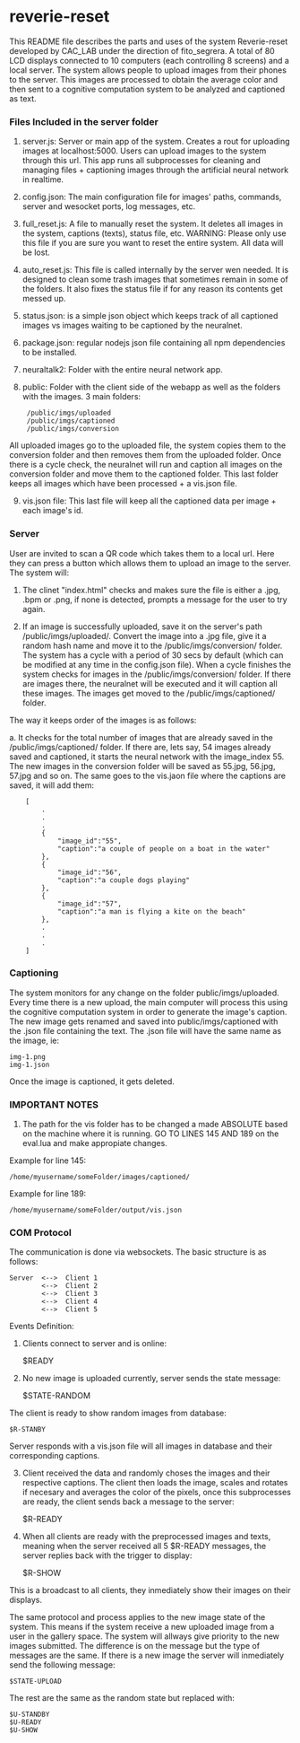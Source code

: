 # reverie-reset

This README file describes the parts and uses of the system Reverie-reset developed by CAC_LAB under the direction of fito_segrera. A total of 80 LCD displays connected to 10 computers (each controlling 8 screens) and a local server. The system allows people to upload images from their phones to the server. This images are processed to obtain the average color and then sent to a cognitive computation system to be analyzed and captioned as text.

### Files Included in the server folder

1. server.js: Server or main app of the system. Creates a rout for uploading images at localhost:5000. Users can upload images to the system through this url. This app runs all subprocesses for cleaning and managing files + captioning images through the artificial neural network in realtime.

2. config.json: The main configuration file for images' paths, commands, server and wesocket ports, log messages, etc.

3. full_reset.js: A file to manually reset the system. It deletes all images in the system, captions (texts), status file, etc. WARNING: Please only use this file if you are sure you want to reset the entire system. All data will be lost.

4. auto_reset.js: This file is called internally by the server wen needed. It is designed to clean some trash images that sometimes remain in some of the folders. It also fixes the status file if for any reason its contents get messed up.

5. status.json: is a simple json object which keeps track of all captioned images vs images waiting to be captioned by the neuralnet.

6. package.json: regular nodejs json file containing all npm dependencies to be installed.

7. neuraltalk2: Folder with the entire neural network app.

8. public: Folder with the client side of the webapp as well as the folders with the images. 3 main folders:

		/public/imgs/uploaded
		/public/imgs/captioned
		/public/imgs/conversion

All uploaded images go to the uploaded file, the system copies them to the conversion folder and then removes them from the uploaded folder. Once there is a cycle check, the neuralnet will run and caption all images on the conversion folder and move them to the captioned folder. This last folder keeps all images which have been processed + a vis.json file.

9. vis.json file: This last file will keep all the captioned data per image + each image's id.

### Server

User are invited to scan a QR code which takes them to a local url. Here they can press a button which allows them to upload an image to the server. The system will:

1. The clinet "index.html" checks and makes sure the file is either a .jpg, .bpm or .png, if none is detected, prompts a message for the user to try again.

2. If an image is successfully uploaded, save it on the server's path /public/imgs/uploaded/. Convert the image into a .jpg file, give it a random hash name and move it to the /public/imgs/conversion/ folder. The system has a cycle with a period of 30 secs by default (which can be modified at any time in the config.json file). When a cycle finishes the system checks for images in the /public/imgs/conversion/ folder. If there are images there, the neuralnet will be executed and it will caption all these images. The images get moved to the /public/imgs/captioned/ folder.

The way it keeps order of the images is as follows:

a. It checks for the total number of images that are already saved in the /public/imgs/captioned/ folder. If there are, lets say, 54 images already saved and captioned, it starts the neural network with the image_index 55. The new images in the conversion folder will be saved as 55.jpg, 56.jpg, 57.jpg and so on. The same goes to the vis.jaon file where the captions are saved, it will add them:

		[
			.
			.
			.
			{
				"image_id":"55",
				"caption":"a couple of people on a boat in the water"
			},
			{
				"image_id":"56",
				"caption":"a couple dogs playing"
			},
			{
				"image_id":"57",
				"caption":"a man is flying a kite on the beach"
			},
			.
			.
			.
		]

### Captioning

The system monitors for any change on the folder public/imgs/uploaded. Every time there is a new upload, the main computer will process this using the cognitive computation system in order to generate the image's caption. The new image gets renamed and saved into public/imgs/captioned with the .json file containing the text. The .json file will have the same name as the image, ie:

	img-1.png 
	img-1.json

Once the image is captioned, it gets deleted.

### IMPORTANT NOTES

1. The path for the vis folder has to be changed a made ABSOLUTE based on the machine where it is running. GO TO LINES 145 AND 189 on the eval.lua and make appropiate changes.

Example for line 145: 

	/home/myusername/someFolder/images/captioned/

Example for line 189:

	/home/myusername/someFolder/output/vis.json

### COM Protocol

The communication is done via websockets. The basic structure is as follows:

	Server  <-->  Client 1
			<-->  Client 2
			<-->  Client 3
			<-->  Client 4
			<-->  Client 5

Events Definition:

1. Clients connect to server and is online:

	$READY

2. No new image is uploaded currently, server sends the state message:
	
	$STATE-RANDOM

The client is ready to show random images from database:

	$R-STANBY

Server responds with a vis.json file will all images in database and their corresponding captions.

3. Client received the data and randomly choses the images and their respective captions. The client then loads the image, scales and rotates if necesary and averages the color of the pixels, once this subprocesses are ready, the client sends back a message to the server:

	$R-READY 

4. When all clients are ready with the preprocessed images and texts, meaning when the server received all 5 $R-READY messages, the server replies back with the trigger to display:

	$R-SHOW

This is a broadcast to all clients, they inmediately show their images on their displays.

The same protocol and process applies to the new image state of the system. This means if the system receive a new uploaded image from a user in the gallery space. The system will allways give priority to the new images submitted. The difference is on the message but the type of messages are the same. If there is a new image the server will inmediately send the following message:

	$STATE-UPLOAD

The rest are the same as the random state but replaced with:
	
	$U-STANDBY
	$U-READY
	$U-SHOW
